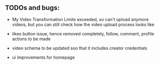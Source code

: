 ## TODOs and bugs:
- My Video Transformation Limits exceeded, so can't upload anymore videos, but you can still check how the video upload process looks like
- likes button issue, hence removed completely, 
follow, comment, profile actions to be made

- video schema to be updated soo that it includes creator credentials

- ui improvements for homepage

